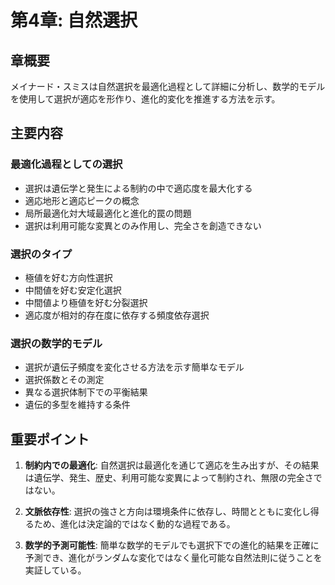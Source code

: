 # 第4章: 自然選択

## 章概要
メイナード・スミスは自然選択を最適化過程として詳細に分析し、数学的モデルを使用して選択が適応を形作り、進化的変化を推進する方法を示す。

## 主要内容

### 最適化過程としての選択
- 選択は遺伝学と発生による制約の中で適応度を最大化する
- 適応地形と適応ピークの概念
- 局所最適化対大域最適化と進化的罠の問題
- 選択は利用可能な変異とのみ作用し、完全さを創造できない

### 選択のタイプ
- 極値を好む方向性選択
- 中間値を好む安定化選択
- 中間値より極値を好む分裂選択
- 適応度が相対的存在度に依存する頻度依存選択

### 選択の数学的モデル
- 選択が遺伝子頻度を変化させる方法を示す簡単なモデル
- 選択係数とその測定
- 異なる選択体制下での平衡結果
- 遺伝的多型を維持する条件

## 重要ポイント

1. **制約内での最適化**: 自然選択は最適化を通じて適応を生み出すが、その結果は遺伝学、発生、歴史、利用可能な変異によって制約され、無限の完全さではない。

2. **文脈依存性**: 選択の強さと方向は環境条件に依存し、時間とともに変化し得るため、進化は決定論的ではなく動的な過程である。

3. **数学的予測可能性**: 簡単な数学的モデルでも選択下での進化的結果を正確に予測でき、進化がランダムな変化ではなく量化可能な自然法則に従うことを実証している。